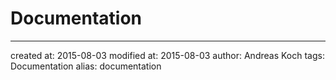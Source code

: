 # Documentation

---

created at: 2015-08-03
modified at: 2015-08-03
author: Andreas Koch
tags: Documentation
alias: documentation

